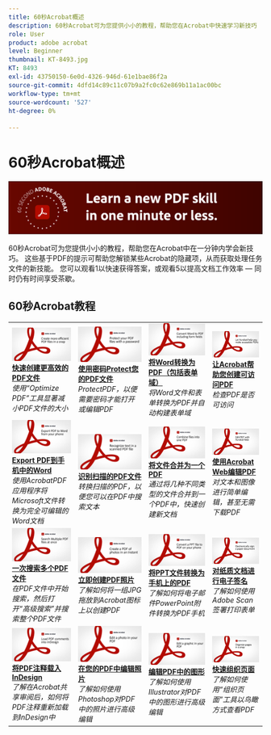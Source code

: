 ```yaml
---
title: 60秒Acrobat概述
description: 60秒Acrobat可为您提供小小的教程，帮助您在Acrobat中快速学习新技巧
role: User
product: adobe acrobat
level: Beginner
thumbnail: KT-8493.jpg
KT: 8493
exl-id: 43750150-6e0d-4326-946d-61e1bae86f2a
source-git-commit: 4dfd14c89c11c07b9a2fc0c62e869b11a1ac00bc
workflow-type: tm+mt
source-wordcount: '527'
ht-degree: 0%

---
```


# 60秒Acrobat概述

![60秒Acrobat图](../assets/Hero-60sec.png)

60秒Acrobat可为您提供小小的教程，帮助您在Acrobat中在一分钟内学会新技巧。 这些基于PDF的提示可帮助您解锁某些Acrobat的隐藏项，从而获取处理任务文件的新技能。 您可以观看1以快速获得答案，或观看5以提高文档工作效率 — 同时仍有时间享受茶歇。

## 60秒Acrobat教程

<table style="table-layout:fixed">
<tr>
  <td>
    <a href="optimize.md">
      <img alt="快速创建更高效的PDF文件" src="../assets/60sec_Optimize_1280.jpg" />
    </a>
    <div>
    <a href="optimize.md"><strong>快速创建更高效的PDF文件</strong></a>
    </div>
    <em>使用“Optimize PDF”工具显著减小PDF文件的大小</em>
    <br>
  </td>
  <td>
    <a href="protect.md">
      <img alt="使用密码Protect您的PDF文件" src="../assets/60sec_Protect_1280.jpg" />
    </a>
    <div>
    <a href="protect.md"><strong>使用密码Protect您的PDF文件</strong></a>
    </div>
    <em>ProtectPDF，以便需要密码才能打开或编辑PDF</em>
    <br>
  </td>
  <td>
    <a href="wordform.md">
      <img alt="将Word转换为PDF（包括表单域）" src="../assets/60sec_Wordform_1280.jpg" />
    </a>
    <div>
     <a href="wordform.md"><strong>将Word转换为PDF（包括表单域）</strong></a>
    </div>
    <em>将Word文件和表单转换为PDF并自动构建表单域</em>
    <br>
  </td>
  <td>
    <a href="accessible.md">
      <img alt="让Acrobat帮助您创建可访问PDF" src="../assets/60sec_Accessible_1280.jpg" />
    </a>
    <div>
    <a href="accessible.md"><strong>让Acrobat帮助您创建可访问PDF</strong></a>
    </div>
    <em>检查PDF是否可访问</em>
    <br>
  </td>
</tr>
<tr>
  <td>
    <a href="exportwordphone.md">
      <img alt="Export PDF到手机中的Word" src="../assets/60sec_Exportphone_1280.jpg" />
    </a>
    <div>
    <a href="exportwordphone.md"><strong>Export PDF到手机中的Word</strong></a>
    </div>
    <em>使用AcrobatPDF应用程序将Microsoft文件转换为完全可编辑的Word文档</em>
    <br>
  </td>
  <td>
    <a href="textrecognition.md">
      <img alt="识别扫描的PDF文件" src="../assets/60sec_Textrecognition_1280.jpg" />
    </a>
    <div>
     <a href="textrecognition.md"><strong>识别扫描的PDF文件</strong></a>
    </div>
    <em>转换扫描的PDF，以便您可以在PDF中搜索文本</em>
    <br>
  </td>
  <td>
    <a href="combine-to-one-pdf.md">
      <img alt="将文件合并为一个PDF" src="../assets/60sec_Combine_1280.jpg" />
    </a>
    <div>
    <a href="combine-to-one-pdf.md"><strong>将文件合并为一个PDF</strong></a>
    </div>
    <em>通过将几种不同类型的文件合并到一个PDF中，快速创建新文档</em>
    <br>
  </td>
  <td>
    <a href="edit.md">
      <img alt="使用Acrobat Web编辑PDF" src="../assets/60sec_Edit_1280.jpg" />
    </a>
    <div>
    <a href="edit.md"><strong>使用Acrobat Web编辑PDF</strong></a>
    </div>
    <em>对文本和图像进行简单编辑，甚至无需下载PDF</em>
    <br>
  </td>
</tr>
<tr>
  <td>
    <a href="search.md">
      <img alt="一次搜索多个PDF文件" src="../assets/60sec_Search_1280.jpg" />
    </a>
    <div>
     <a href="search.md"><strong>一次搜索多个PDF文件</strong></a>
    </div>
    <em>在PDF文件中开始搜索，然后打开“高级搜索”并搜索整个PDF文件</em>
    <br>
  </td>
  <td>
    <a href="photo.md">
      <img alt="立即创建PDF照片" src="../assets/60sec_Photo_1280.jpg" />
    </a>
    <div>
    <a href="photo.md"><strong>立即创建PDF照片</strong></a>
    </div>
    <em>了解如何将一组JPG拖放到Acrobat图标上以创建PDF</em>
    <br>
  </td>
  <td>
    <a href="phone.md">
      <img alt="将PPT文件转换为手机上的PDF" src="../assets/60sec_Phone_1280.jpg" />
    </a>
    <div>
    <a href="phone.md"><strong>将PPT文件转换为手机上的PDF</strong></a>
    </div>
    <em>了解如何将电子邮件PowerPoint附件转换为PDF手机</em>
    <br>
  </td>  
  <td>
    <a href="sign.md">
      <img alt="对纸质文档进行电子签名" src="../assets/60sec_Sign_1280.jpg" />
    </a>
    <div>
    <a href="sign.md"><strong>对纸质文档进行电子签名</strong></a>
    </div>
    <em>了解如何使用Adobe Scan签署打印表单</em>
    <br>
  </td>
</tr>
<tr>
  <td>
    <a href="indesign.md">
      <img alt="将PDF注释载入InDesign" src="../assets/60sec_InDesign_1280.jpg" />
    </a>
    <div>
    <a href="indesign.md"><strong>将PDF注释载入InDesign</strong></a>
    </div>
    <em>了解在Acrobat共享审阅后，如何将PDF注释重新加载到InDesign中</em>
    <br>
  </td>
   <td>
    <a href="editphoto.md">
      <img alt="在您的PDF中编辑照片" src="../assets/60sec_Editphoto_1280.jpg" />
    </a>
    <div>
    <a href="editphoto.md"><strong>在您的PDF中编辑照片</strong></a>
    </div>
    <em>了解如何使用Photoshop对PDF中的照片进行高级编辑</em>
    <br>
  </td>
  <td>
    <a href="editgraphic.md">
      <img alt="编辑PDF中的图形" src="../assets/60sec_Editgraphic_1280.jpg" />
    </a>
    <div>
    <a href="editgraphic.md"><strong>编辑PDF中的图形</strong></a>
    </div>
    <em>了解如何使用Illustrator对PDF中的图形进行高级编辑</em>
    <br>
  </td>
  <td>
    <a href="organize.md">
      <img alt="快速组织页面" src="../assets/60sec_Organize_1280.jpg" />
    </a>
    <div>
    <a href="organize.md"><strong>快速组织页面</strong></a>
    </div>
    <em>了解如何使用“组织页面”工具以鸟瞰方式查看PDF</em>
    <br>
  </td>
</tr>
</table>
